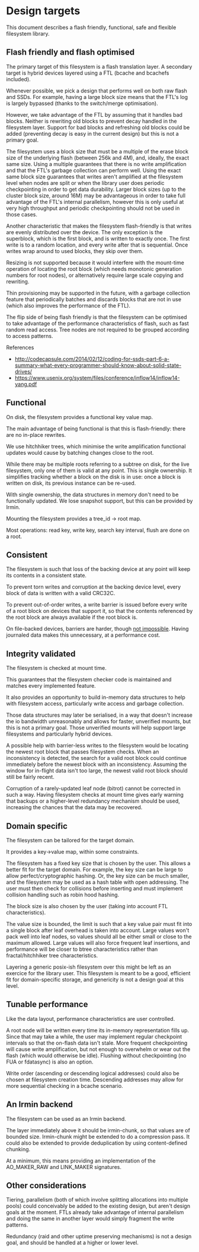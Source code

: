 
# Design targets

This document describes a flash friendly, functional, safe and flexible
filesystem library.

<!-- toc -->

## Flash friendly and flash optimised

The primary target of this filesystem is a flash translation layer.
A secondary target is hybrid devices layered using a FTL (bcache and
bcachefs included).

Whenever possible, we pick a design that performs well on both raw flash and
SSDs.   For example, having a large block size means that the FTL's log is
largely bypassed (thanks to the switch/merge optimisation).

However, we take advantage of the FTL by assuming that it handles bad blocks.
Neither is rewriting old blocks to prevent decay handled in the filesystem
layer.  Support for bad blocks and refreshing old blocks could be added
(preventing decay is easy in the current design) but this is not a primary
goal.

The filesystem uses a block size that must be a multiple of the erase block
size of the underlying flash (between 256k and 4M), and, ideally, the exact
same size.
Using a multiple guarantees that there is no write amplification and that the
FTL's garbage collection can perform well.
Using the exact same block size guarantees that writes aren't amplified at the
filesystem level when nodes are split or when the library user does periodic
checkpointing in order to get data durability.
Larger block sizes (up to the cluster block size, around 16M) may be
advantageous in order to take full advantage of the FTL's internal parallelism,
however this is only useful at very high throughput and periodic checkpointing
should not be used in those cases.

Another characteristic that makes the filesystem flash-friendly is that writes
are evenly distributed over the device.  The only exception is the superblock,
which is the first block, and is written to exactly once.  The first write is
to a random location, and every write after that is sequential.  Once writes
wrap around to used blocks, they skip over them.

Resizing is not supported because it would interfere with the mount-time
operation of locating the root block (which needs monotonic generation
numbers for root nodes), or alternatively require large scale copying and
rewriting.

Thin provisioning may be supported in the future, with a garbage collection
feature that periodically batches and discards blocks that are not in use
(which also improves the performance of the FTL).

The flip side of being flash friendly is that the filesystem can be optimised
to take advantage of the performance characteristics of flash, such as fast
random read access.  Tree nodes are not required to be grouped according to
access patterns.

References

* http://codecapsule.com/2014/02/12/coding-for-ssds-part-6-a-summary-what-every-programmer-should-know-about-solid-state-drives/
* https://www.usenix.org/system/files/conference/inflow14/inflow14-yang.pdf

## Functional

On disk, the filesystem provides a functional key value map.

The main advantage of being functional is that this is flash-friendly: there
are no in-place rewrites.

We use hitchhiker trees, which minimise the write amplification functional
updates would cause by batching changes close to the root.

While there may be multiple roots referring to a subtree on disk, for
the live filesystem, only one of them is valid at any point.  This is
single ownership.  It simplifies tracking whether a block on the disk is
in use: once a block is written on disk, its previous instance can be
re-used.

With single ownership, the data structures in memory don't need to be
functionally updated.  We lose snapshot support, but this can be provided
by Irmin.

Mounting the filesystem provides a tree_id -> root map.

Most operations: read key, write key, search key interval, flush are done on a root.

## Consistent

The filesystem is such that loss of the backing device at any point will
keep its contents in a consistent state.

To prevent torn writes and corruption at the backing device level, every block
of data is written with a valid CRC32C.

To prevent out-of-order writes, a write barrier is issued before every write
of a root block on devices that support it, so that the contents referenced
by the root block are always available if the root block is.

On file-backed devices, barriers are harder, though [not
impossible](https://lwn.net/Articles/667788/ "see discussion").  Having
journaled data makes this unnecessary, at a performance cost.

## Integrity validated

The filesystem is checked at mount time.

This guarantees that the filesystem checker code is maintained and matches
every implemented feature.

It also provides an opportunity to build in-memory data structures to help
with filesystem access, particularly write access and garbage collection.

Those data structures may later be serialised, in a way that doesn't increase
the io bandwidth unreasonably and allows for faster, unverified mounts, but
this is not a primary goal.  Those unverified mounts will help support large
filesystems and particularly hybrid devices.

A possible help with barrier-less writes to the filesystem would be locating
the newest root block that passes filesystem checks.  When an inconsistency is
detected, the search for a valid root block could continue immediately before
the newest block with an inconsistency.  Assuming the window for in-flight data
isn't too large, the newest valid root block should still be fairly recent.

Corruption of a rarely-updated leaf node (bitrot) cannot be corrected in such a way.
Having filesystem checks at mount time gives early warning that backups or a
higher-level redundancy mechanism should be used, increasing the chances that
the data may be recovered.

## Domain specific

The filesystem can be tailored for the target domain.

It provides a key->value map, within some constraints.

The filesystem has a fixed key size that is chosen by the user.
This allows a better fit for the target domain.  For example,
the key size can be large to allow perfect/cryptographic hashing.
Or, the key size can be much smaller, and the filesystem may be
used as a hash table with open addressing.  The user must then
check for collisions before inserting and must implement
collision handling such as robin hood hashing.

The block size is also chosen by the user (taking into account FTL
characteristics).

The value size is bounded, the limit is such that a key value pair must
fit into a single block after leaf overhead is taken into account.
Large values won't pack well into leaf nodes, so values should all be
either small or close to the maximum allowed.  Large values will also
force frequent leaf insertions, and performance will be closer to btree
characteristics rather than fractal/hitchhiker tree characteristics.

Layering a generic posix-ish filesystem over this might be left as an exercice
for the library user.  This filesystem is meant to be a good, efficient fit for
domain-specific storage, and genericity is not a design goal at this level.

## Tunable performance

Like the data layout, performance characteristics are user controlled.

A root node will be written every time its in-memory representation fills up.
Since that may take a while, the user may implement regular checkpoint
intervals so that the on-flash data isn't stale.  More frequent checkpointing
will cause write amplification, but not enough to overwhelm or wear out the
flash (which would otherwise be idle).  Flushing without checkpointing (no FUA
or fdatasync) is also an option.

Write order (ascending or descending logical addresses) could also be chosen
at filesystem creation time.  Descending addresses may allow for more
sequential checking in a bcache scenario.

## An Irmin backend

The filesystem can be used as an Irmin backend.

The layer immediately above it should be irmin-chunk, so that values are of
bounded size.  Irmin-chunk might be extended to do a compression pass.  It
could also be extended to provide deduplication by using content-defined
chunking.

At a minimum, this means providing an implementation of the AO_MAKER_RAW and
LINK_MAKER signatures.

## Other considerations

Tiering, parallelism (both of which involve splitting allocations into multiple
pools) could conceivably be added to the existing design, but aren't design
goals at the moment.  FTLs already take advantage of internal parallelism and
doing the same in another layer would simply fragment the write patterns.

Redundancy (raid and other uptime preserving mechanisms) is not a design goal,
and should be handled at a higher or lower level.
